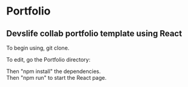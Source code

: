 # Portfolio

## Devslife collab portfolio template using React

To begin using, git clone.

To edit, go the Portfolio directory:

Then "npm install" the dependencies.   
Then "npm run" to start the React page.